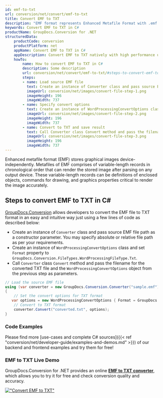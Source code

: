 ```yaml
---
id: emf-to-txt
url: conversion/net/convert/emf-to-txt
title: Convert EMF to TXT
description: "EMF format represents Enhanced Metafile Format with .emf extension. Learn how to convert EMF to TXT file programmatically in C# language using GroupDocs.Conversion for .NET library."
keywords: Convert EMF to TXT in C#
productName: GroupDocs.Conversion for .NET
structuredData:
    productCode: conversion
    productPlatform: net
    appName: Convert EMF to TXT in C#
    appDescription: Convert EMF to TXT natively with high performance using C# language and server side GroupDocs.Conversion for .NET APIs, without the use of any software like Microsoft or Open Office.
    howTo:
        name: How to convert EMF to TXT in C# 
        description: Some description
        url: conversion/net/convert/emf-to-txt/#steps-to-convert-emf-to-txt-in-c
        steps:
        - name: Load source EMF file 
          text: Create an instance of Converter class and pass source EMF file path as a constructor parameter. You may specify absolute or relative file path as per your requirements. 
          imageUrl: conversion/net/images/convert-file-step-1.png
          imageHeight: 196
          imageWidth: 737
        - name: Specify convert options 
          text: Create an instance of WordProcessingConvertOptions class.
          imageUrl: conversion/net/images/convert-file-step-2.png
          imageHeight: 196
          imageWidth: 737
        - name: Convert to TXT and save result 
          text: Call Converter class Convert method and pass the filename for the converted HTML file and the WordProcessingConvertOptions object from the previous step as parameters.
          imageUrl: conversion/net/images/convert-file-step-3.png
          imageHeight: 196
          imageWidth: 737
---
```


Enhanced metafile format (EMF) stores graphical images device-independently. Metafiles of EMF comprises of variable-length records in chronological order that can render the stored image after parsing on any output device. These variable-length records can be definitions of enclosed objects, commands for drawing, and graphics properties critical to render the image accurately.

## Steps to convert EMF to TXT in C#

[GroupDocs.Conversion](https://products.groupdocs.com/conversion/net) allows developers to convert the EMF file to TXT format in an easy and intuitive way just using a few lines of code as described below:

* Create an instance of `Converter` class and pass source EMF file path as a constructor parameter. You may specify absolute or relative file path as per your requirements. 
* Create an instance of `WordProcessingConvertOptions` class and set `Format` property to `GroupDocs.Conversion.FileTypes.WordProcessingFileType.Txt`.
* Call `Converter` class `Convert` method and pass the filename for the converted TXT file and the `WordProcessingConvertOptions` object from the previous step as parameters.

```csharp
// Load the source EMF file
using (var converter = new GroupDocs.Conversion.Converter("sample.emf"))
{
    // Set the convert options for TXT format
   var options = new WordProcessingConvertOptions { Format = GroupDocs.Conversion.FileTypes.WordProcessingFileType.Txt };
    // Convert to TXT format
    converter.Convert("converted.txt", options);
}
```

### Code Examples

Please find more [use-cases and complete C# sources]({{< ref "conversion/net/developer-guide/examples-and-demos.md" >}}) of our backend and frontend examples and try them for free!

### EMF to TXT Live Demo

GroupDocs.Conversion for .NET provides an online [**EMF to TXT converter**](https://products.groupdocs.app/conversion/emf-to-txt), which allows you to try it for free and check conversion quality and accuracy.

[!["Convert EMF to TXT"](conversion/net/images/convert-to-txt/convert-emf-to-txt.png)](https://products.groupdocs.app/conversion/emf-to-txt)